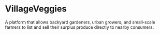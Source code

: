 # VillageVeggies
A platform that allows backyard gardeners, urban growers, and small-scale farmers to list and sell their surplus produce directly to nearby consumers.
